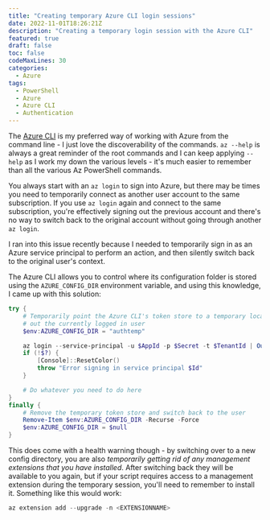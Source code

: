```yaml
---
title: "Creating temporary Azure CLI login sessions"
date: 2022-11-01T18:26:21Z 
description: "Creating a temporary login session with the Azure CLI"
featured: true 
draft: false 
toc: false 
codeMaxLines: 30
categories:
  - Azure
tags:
  - PowerShell
  - Azure
  - Azure CLI
  - Authentication
---
```


The [Azure CLI](https://learn.microsoft.com/en-us/cli/azure/) is my preferred way of working with Azure from the command line - I just love the 
discoverability of the commands. `az --help` is always a great reminder of the root commands and I can keep applying `--help` as I work my down
the various levels - it's much easier to remember than all the various Az PowerShell commands.

You always start with an `az login` to sign into Azure, but there may be times you need to temporarily connect as another user account to the 
same subscription. If you use `az login` again and connect to the same subscription, you're effectively signing out the previous account and
there's no way to switch back to the original account without going through another `az login`.

I ran into this issue recently because I needed to temporarily sign in as an Azure service principal to perform an action, and then silently
switch back to the original user's context.

The Azure CLI allows you to control where its configuration folder is stored using the `AZURE_CONFIG_DIR` environment
variable, and using this knowledge, I came up with this solution:

``` powershell
try {
    # Temporarily point the Azure CLI's token store to a temporary location so we don't sign
    # out the currently logged in user
    $env:AZURE_CONFIG_DIR = "authtemp"

    az login --service-principal -u $AppId -p $Secret -t $TenantId | Out-Null
    if (!$?) {
        [Console]::ResetColor()
        throw "Error signing in service principal $Id"
    }

    # Do whatever you need to do here
}
finally {
    # Remove the temporary token store and switch back to the user
    Remove-Item $env:AZURE_CONFIG_DIR -Recurse -Force
    $env:AZURE_CONFIG_DIR = $null
}
```

This does come with a health warning though - by switching over to a new config directory, you are also *temporarily getting rid of any
management extensions that you have installed*. After switching back they will be available to you again, but if your script requires
access to a management extension during the temporary session, you'll need to remember to install it. Something like this would work:

``` powershell
az extension add --upgrade -n <EXTENSIONNAME>
```
